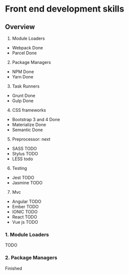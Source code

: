 # Front end development skills

## Overview
1. Module Loaders
  - Webpack Done
  - Parcel Done

2. Package Managers
  - NPM Done
  - Yarn Done

3. Task Runners
  - Grunt Done
  - Gulp Done

4. CSS frameworks
  - Bootstrap 3 and 4 Done
  - Materialize Done
  - Semantic Done

5. Preprocessor: next
  - SASS TODO
  - Stylus TODO
  - LESS todo

6. Testing
  - Jest TODO
  - Jasmine TODO

7. Mvc
  - Angular TODO
  - Ember TODO
  - IONIC TODO
  - React TODO
  - Vue js TODO





### 1. Module Loaders
TODO


### 2. Package Managers
Finished
